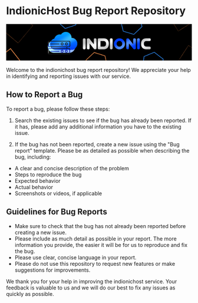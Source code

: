 # IndionicHost Bug Report Repository

![Banner](https://github.com/IndionicHost/Bug-report/blob/main/img/IndionicHost_Banner.png)

Welcome to the indionichost bug report repository! We appreciate your help in identifying and reporting issues with our service.

## How to Report a Bug
To report a bug, please follow these steps:

1. Search the existing issues to see if the bug has already been reported. If it has, please add any additional information you have to the existing issue.

2. If the bug has not been reported, create a new issue using the "Bug report" template. Please be as detailed as possible when describing the bug, including:

* A clear and concise description of the problem
* Steps to reproduce the bug
* Expected behavior
* Actual behavior
* Screenshots or videos, if applicable

## Guidelines for Bug Reports
* Make sure to check that the bug has not already been reported before creating a new issue.
* Please include as much detail as possible in your report. The more information you provide, the easier it will be for us to reproduce and fix the bug.
* Please use clear, concise language in your report.
* Please do not use this repository to request new features or make suggestions for improvements.

We thank you for your help in improving the indionichost service. Your feedback is valuable to us and we will do our best to fix any issues as quickly as possible.
